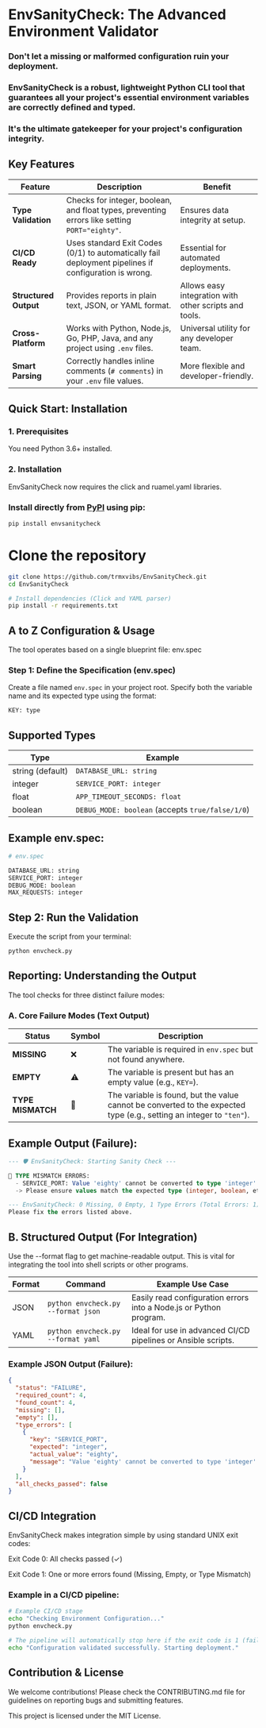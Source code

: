 # EnvSanityCheck: The Advanced Environment Validator
### Don't let a missing or malformed configuration ruin your deployment. 
### EnvSanityCheck is a robust, lightweight Python CLI tool that guarantees all your project's essential environment variables are correctly defined and typed. 
### It's the ultimate gatekeeper for your project's configuration integrity.

## Key Features
| Feature               | Description                                                                                          | Benefit                                               |
| --------------------- | ---------------------------------------------------------------------------------------------------- | ----------------------------------------------------- |
| **Type Validation**   | Checks for integer, boolean, and float types, preventing errors like setting `PORT="eighty"`.        | Ensures data integrity at setup.                      |
| **CI/CD Ready**       | Uses standard Exit Codes (0/1) to automatically fail deployment pipelines if configuration is wrong. | Essential for automated deployments.                  |
| **Structured Output** | Provides reports in plain text, JSON, or YAML format.                                                | Allows easy integration with other scripts and tools. |
| **Cross-Platform**    | Works with Python, Node.js, Go, PHP, Java, and any project using `.env` files.                       | Universal utility for any developer team.             |
| **Smart Parsing**     | Correctly handles inline comments (`# comments`) in your `.env` file values.                         | More flexible and developer-friendly.                 |


## Quick Start: Installation
### 1. Prerequisites

You need Python 3.6+ installed.

### 2. Installation

EnvSanityCheck now requires the click and ruamel.yaml libraries.
### Install directly from [PyPI](https://pypi.org/project/envsanitycheck/) using pip:

```python
pip install envsanitycheck
```

# Clone the repository
```bash
git clone https://github.com/trmxvibs/EnvSanityCheck.git
cd EnvSanityCheck

# Install dependencies (Click and YAML parser)
pip install -r requirements.txt
```

## A to Z Configuration & Usage

The tool operates based on a single blueprint file: env.spec

### Step 1: Define the Specification (env.spec)

Create a file named `env.spec` in your project root.
Specify both the variable name and its expected type using the format:
```bash
KEY: type
```
## Supported Types

| Type             | Example                                          |
| ---------------- | ------------------------------------------------ |
| string (default) | `DATABASE_URL: string`                           |
| integer          | `SERVICE_PORT: integer`                          |
| float            | `APP_TIMEOUT_SECONDS: float`                     |
| boolean          | `DEBUG_MODE: boolean` (accepts `true/false/1/0`) |

## Example env.spec:
```bash
# env.spec

DATABASE_URL: string
SERVICE_PORT: integer
DEBUG_MODE: boolean
MAX_REQUESTS: integer
```
## Step 2: Run the Validation

Execute the script from your terminal:
```sh
python envcheck.py
```

## Reporting: Understanding the Output

The tool checks for three distinct failure modes:

### A. Core Failure Modes (Text Output)
| Status            | Symbol | Description                                                                                                          |
| ----------------- | ------ | -------------------------------------------------------------------------------------------------------------------- |
| **MISSING**       | ❌      | The variable is required in `env.spec` but not found anywhere.                                                       |
| **EMPTY**         | ⚠️     | The variable is present but has an empty value (e.g., `KEY=`).                                                       |
| **TYPE MISMATCH** | 🚨     | The variable is found, but the value cannot be converted to the expected type (e.g., setting an integer to `"ten"`). |

## Example Output (Failure):


```sql
--- 🛡️ EnvSanityCheck: Starting Sanity Check ---

🚨 TYPE MISMATCH ERRORS:
  - SERVICE_PORT: Value 'eighty' cannot be converted to type 'integer'.
  -> Please ensure values match the expected type (integer, boolean, etc.).

--- EnvSanityCheck: 0 Missing, 0 Empty, 1 Type Errors (Total Errors: 1) ---
Please fix the errors listed above.
```
## B. Structured Output (For Integration)

Use the --format flag to get machine-readable output.
This is vital for integrating the tool into shell scripts or other programs.

| Format | Command                            | Example Use Case                                                   |
| ------ | ---------------------------------- | ------------------------------------------------------------------ |
| JSON   | `python envcheck.py --format json` | Easily read configuration errors into a Node.js or Python program. |
| YAML   | `python envcheck.py --format yaml` | Ideal for use in advanced CI/CD pipelines or Ansible scripts.      |

### Example JSON Output (Failure):
```json
{
  "status": "FAILURE",
  "required_count": 4,
  "found_count": 4,
  "missing": [],
  "empty": [],
  "type_errors": [
    {
      "key": "SERVICE_PORT",
      "expected": "integer",
      "actual_value": "eighty",
      "message": "Value 'eighty' cannot be converted to type 'integer'."
    }
  ],
  "all_checks_passed": false
}
```
## CI/CD Integration

EnvSanityCheck makes integration simple by using standard UNIX exit codes:

Exit Code 0: All checks passed (✓)

Exit Code 1: One or more errors found (Missing, Empty, or Type Mismatch)


### Example in a CI/CD pipeline:

```bash
# Example CI/CD stage
echo "Checking Environment Configuration..."
python envcheck.py

# The pipeline will automatically stop here if the exit code is 1 (failure)
echo "Configuration validated successfully. Starting deployment."
```


## Contribution & License

We welcome contributions!
Please check the CONTRIBUTING.md file for guidelines on reporting bugs and submitting features.

This project is licensed under the MIT License.























